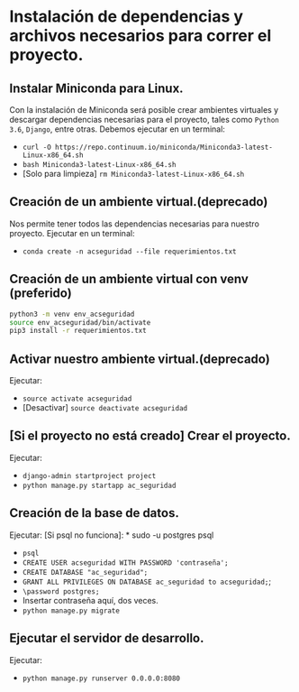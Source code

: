 # Instalación de dependencias y archivos necesarios para correr el proyecto.

## Instalar Miniconda para Linux.
Con la instalación de Miniconda será posible crear ambientes virtuales y descargar
dependencias necesarias para el proyecto, tales como `Python 3.6`, `Django`, entre
otras. Debemos ejecutar en un terminal: 
* `curl -O https://repo.continuum.io/miniconda/Miniconda3-latest-Linux-x86_64.sh`
* `bash Miniconda3-latest-Linux-x86_64.sh`
* [Solo para limpieza] `rm Miniconda3-latest-Linux-x86_64.sh`

## Creación de un ambiente virtual.(deprecado)
Nos permite tener todos las dependencias necesarias para nuestro proyecto.
Ejecutar en un terminal:
* `conda create -n acseguridad --file requerimientos.txt`

## Creación de un ambiente virtual con venv (preferido)
```bash
python3 -m venv env_acseguridad
source env_acseguridad/bin/activate
pip3 install -r requerimientos.txt
```

## Activar nuestro ambiente virtual.(deprecado)
Ejecutar:
* `source activate acseguridad`
* [Desactivar] `source deactivate acseguridad`

## [Si el proyecto no está creado] Crear el proyecto.
Ejecutar: 
* `django-admin startproject project`
* `python manage.py startapp ac_seguridad`

## Creación de la base de datos.
Ejecutar:
[Si psql no funciona]: * sudo -u postgres psql
* `psql`
* `CREATE USER acseguridad WITH PASSWORD 'contraseña';`
* `CREATE DATABASE "ac_seguridad";`
* `GRANT ALL PRIVILEGES ON DATABASE ac_seguridad to acseguridad;`;
* `\password postgres;`
* Insertar contraseña aquí, dos veces.
* `python manage.py migrate`

## Ejecutar el servidor de desarrollo.
Ejecutar:
* `python manage.py runserver 0.0.0.0:8080`

